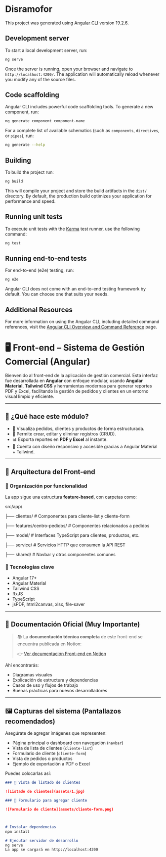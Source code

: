 # Disramofor

This project was generated using [Angular CLI](https://github.com/angular/angular-cli) version 19.2.6.

## Development server

To start a local development server, run:

```bash
ng serve
```

Once the server is running, open your browser and navigate to `http://localhost:4200/`. The application will automatically reload whenever you modify any of the source files.

## Code scaffolding

Angular CLI includes powerful code scaffolding tools. To generate a new component, run:

```bash
ng generate component component-name
```

For a complete list of available schematics (such as `components`, `directives`, or `pipes`), run:

```bash
ng generate --help
```

## Building

To build the project run:

```bash
ng build
```

This will compile your project and store the build artifacts in the `dist/` directory. By default, the production build optimizes your application for performance and speed.

## Running unit tests

To execute unit tests with the [Karma](https://karma-runner.github.io) test runner, use the following command:

```bash
ng test
```

## Running end-to-end tests

For end-to-end (e2e) testing, run:

```bash
ng e2e
```

Angular CLI does not come with an end-to-end testing framework by default. You can choose one that suits your needs.

## Additional Resources

For more information on using the Angular CLI, including detailed command references, visit the [Angular CLI Overview and Command Reference](https://angular.dev/tools/cli) page.





# 🖥️ Front-end – Sistema de Gestión Comercial (Angular)

Bienvenido al front-end de la aplicación de gestión comercial. Esta interfaz fue desarrollada en **Angular** con enfoque modular, usando **Angular Material**, **Tailwind CSS** y herramientas modernas para generar reportes PDF y Excel, facilitando la gestión de pedidos y clientes en un entorno visual limpio y eficiente.

---

## 📘 ¿Qué hace este módulo?

- 🧾 Visualiza pedidos, clientes y productos de forma estructurada.
- 🧮 Permite crear, editar y eliminar registros (CRUD).
- 📊 Exporta reportes en **PDF y Excel** al instante.
- 📱 Cuenta con diseño responsivo y accesible gracias a Angular Material + Tailwind.

---

## 🧭 Arquitectura del Front-end

### 📁 Organización por funcionalidad
La app sigue una estructura **feature-based**, con carpetas como:

src/app/

├── clientes/ # Componentes para cliente-list y cliente-form

├── features/centro-pedidos/ # Componentes relacionados a pedidos

├── model/ # Interfaces TypeScript para clientes, productos, etc.

├── service/ # Servicios HTTP que consumen la API REST

├── shared/ # Navbar y otros componentes comunes


### 🧰 Tecnologías clave

- Angular 17+
- Angular Material
- Tailwind CSS
- RxJS
- TypeScript
- jsPDF, html2canvas, xlsx, file-saver

---

## 🔗 Documentación Oficial (Muy Importante)

> 📚 La **documentación técnica completa** de este front-end se encuentra publicada en Notion:
>
> 👉 [Ver documentación Front-end en Notion](https://petalite-pail-bb4.notion.site/Sistema-Degestion-De-pedidos-y-inventarios-Disramfor-1f8d6cfba8ba80e18683f4119d5556ce)

Ahí encontrarás:

- Diagramas visuales
- Explicación de estructura y dependencias
- Casos de uso y flujos de trabajo
- Buenas prácticas para nuevos desarrolladores

---

## 🖼️ Capturas del sistema (Pantallazos recomendados)

Asegúrate de agregar imágenes que representen:

- Página principal o dashboard con navegación (`navbar`)
- Vista de lista de clientes (`cliente-list`)
- Formulario de cliente (`cliente-form`)
- Vista de pedidos o productos
- Ejemplo de exportación a PDF o Excel

Puedes colocarlas así:

```markdown
### 🧾 Vista de listado de clientes

![Listado de clientes](assets/1.jpg)

### 📝 Formulario para agregar cliente

![Formulario de cliente](assets/cliente-form.png)



# Instalar dependencias
npm install

# Ejecutar servidor de desarrollo
ng serve
La app se cargará en http://localhost:4200


